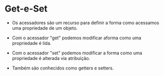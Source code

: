 # Get-e-Set
   
   - Os acessadores são um recurso para definir a forma como acessamos uma propriedade de um objeto.
   
   - Com o acessador "get" podemos modificar aforma como uma propriedade é lida.
   
   - Com o acessador "set" podemos modificar a forma como uma propriedade é alterada via atribuição.
   
   - Também são conhecidos como getters e setters.
